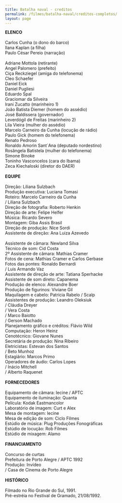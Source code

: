 ```yaml
---
title: Batalha naval - creditos
permalink: /filmes/batalha-naval/creditos-completos/
layout: page
---
```

**ELENCO**\
\
Carlos Cunha (o dono do barco)\
Ilana Kaplan (a filha)\
Paulo César Pereio (narração)\
\
Adriane Mottola (retirante)\
Angel Palomero (prefeito)\
Ciça Reckziegel (amiga do telefonema)\
Cleo Schaefer\
Daniel Eick\
Daniel Pugliesi\
Eduardo Spal\
Graciomar da Silveira\
Irani Zucatto (marinheiro 1)\
João Batista Diemer (homem do assédio)\
José Baldissera (governador)\
Leverdógil de Freitas (marinheiro 2)\
Lila Vieira (mulher do assédio)\
Marcelo Carneiro da Cunha (locução de rádio)\
Paulo Gick (homem do telefonema)\
Renato Pedroso\
Ronaldo Amorin Sant`Ana (deputado nordestino)\
Rosângela Batistela (mulher do telefonema)\
Simone Binoke\
Toninho Vasconcelos (cara do Ibama)\
Zeca Kiechaloski (diretor do DAER)\
\
**EQUIPE**\
\
Direção: Liliana Sulzbach\
Produção executiva: Luciana Tomasi\
Roteiro: Marcelo Carneiro da Cunha\
/ Liliana Sulzbach\
Direção de fotografia: Roberto Henkin\
Direção de arte: Felipe Helfer\
Música: Ricardo Severo\
Montagem: Giba Assis Brasil\
Direção de produção: Nice Sordi\
Assistente de direção: Ana Luiza Azevedo\
\
Assistente de câmara: Newland Silva\
Técnico de som: Cid Costa\
2º Assistente de câmara: Mathias Cramer\
Fotos de cena: Mathias Cramer e Carlos Gerbase\
Fotos das pontes: Ronaldo Bernardi\
/ Luis Armando Vaz\
Assistente de direção de arte: Tatiana Sperhacke\
Assistente de som direto: Capanema\
Produção de elenco: Alexandre Boer\
Produção de figurinos: Viviane Gil\
Maquilagem e cabelo: Patrícia Rabelo / Scalp\
Assistentes de produção: Leandro Oleksiuk\
/ Cláudia Dreyer\
/ Vera Costa\
/ Marco Baiotto\
/ Gerson Machado\
Planejamento gráfico e créditos: Flávio Wild\
Computação: Heron Heinz\
Cenotécnico: Giovane Nunes\
Secretária de produção: Nina Ribeiro\
Eletricistas: Estevan dos Santos\
/ Beto Munhoz\
Estagiário: Marcos Primo\
Operadores de áudio: Carlos Lopes\
/ Inácio Mitchell\
/ Alberto Raquenet\
\
**FORNECEDORES**\
\
Equipamento de câmara: Iecine / APTC\
Equipamento de iluminação: Quanta\
Película: Kodak Eastmancolor\
Laboratório de imagem: Curt e Alex\
Mesa de montagem: Iecine\
Mesa de edição de som: Ciclo Filmes\
Estúdio de música: Plug Produções Fonográficas\
Estúdio de locução: Rob Filmes\
Estúdio de mixagem: Alamo\
\
**FINANCIAMENTO**\
\
Concurso de curtas\
Prefeitura de Porto Alegre / APTC 1992\
Produção: Invídeo\
/ Casa de Cinema de Porto Alegre\
\
**HISTÓRICO**\
\
Filmado no Rio Grande do Sul, 1991.\
Pré-estréia no Festival de Gramado, 21/08/1992.